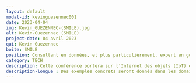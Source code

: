 ```yaml
---
layout: default
modal-id: kevinguezennec001
date: 2023-04-04
img: Kevin_GUEZENNEC-(SMILE).jpg
alt: Kevin-Guezennec (SMILE)
project-date: 04 avril 2023
qui: Kevin Guezennec
boite: SMILE
position: Consultant en données, et plus particulièrement, expert en gouvernance des données. <br>
category: TECH
description: Cette conférence portera sur l'Internet des objets (IoT) et sur la gestion des biais cognitifs dans la gestion des données. Typiquement comment les biais cognitifs peuvent influencer la collecte, l'analyse et la prise de décision basée sur les données dans les projets IoT.
description-longue : Des exemples concrets seront donnés dans les domaines de la marine et de l'agroalimentaire pour montrer comment ces biais peuvent avoir un impact négatif sur les projets IoT. Par exemple, dans le domaine maritime, vous entendrez comment les biais cognitifs peuvent entraîner une sousestimation des risques liés à l'utilisation d'IoT à bord des navires et comment cela peut causer des erreurs de calcul. Dans l'agroalimentaire, vous verrez comment les biais cognitifs peuvent entraîner une sur-estimation des résultats de l'utilisation de l'IoT dans les cultures.. 
---
```

